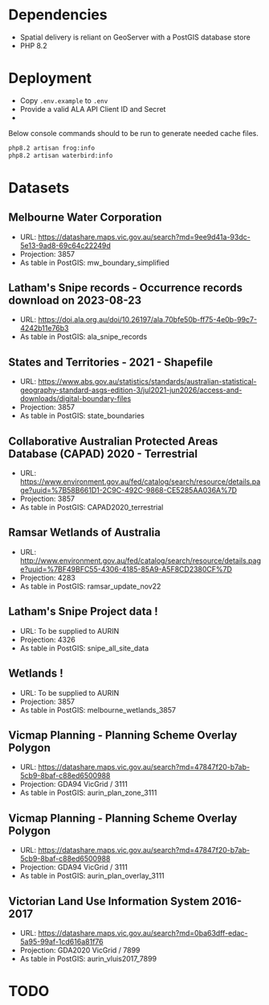 # Dependencies
- Spatial delivery is reliant on GeoServer with a PostGIS database store
- PHP 8.2

# Deployment
- Copy `.env.example` to `.env`
- Provide a valid ALA API Client ID and Secret
-
Below console commands should to be run to generate needed cache files.




```bash
php8.2 artisan frog:info
php8.2 artisan waterbird:info
```
# Datasets
##  Melbourne Water Corporation
- URL: https://datashare.maps.vic.gov.au/search?md=9ee9d41a-93dc-5e13-9ad8-69c64c22249d
- Projection: 3857
- As table in PostGIS: mw_boundary_simplified

## Latham's Snipe records - Occurrence records download on 2023-08-23
- URL: https://doi.ala.org.au/doi/10.26197/ala.70bfe50b-ff75-4e0b-99c7-4242b11e76b3
- As table in PostGIS: ala_snipe_records

## States and Territories - 2021 - Shapefile
- URL: https://www.abs.gov.au/statistics/standards/australian-statistical-geography-standard-asgs-edition-3/jul2021-jun2026/access-and-downloads/digital-boundary-files
- Projection: 3857
- As table in PostGIS: state_boundaries

## Collaborative Australian Protected Areas Database (CAPAD) 2020 - Terrestrial
- URL: https://www.environment.gov.au/fed/catalog/search/resource/details.page?uuid=%7B58B661D1-2C9C-492C-9868-CE5285AA036A%7D
- Projection: 3857
- As table in PostGIS: CAPAD2020_terrestrial

## Ramsar Wetlands of Australia
- URL: http://www.environment.gov.au/fed/catalog/search/resource/details.page?uuid=%7BF49BFC55-4306-4185-85A9-A5F8CD2380CF%7D
- Projection: 4283
- As table in PostGIS: ramsar_update_nov22


## Latham's Snipe Project data !
- URL: To be supplied to AURIN
- Projection: 4326
- As table in PostGIS: snipe_all_site_data

## Wetlands !
- URL: To be supplied to AURIN
- Projection: 3857
- As table in PostGIS: melbourne_wetlands_3857


## Vicmap Planning - Planning Scheme Overlay Polygon
- URL: https://datashare.maps.vic.gov.au/search?md=47847f20-b7ab-5cb9-8baf-c88ed6500988
- Projection: GDA94 VicGrid / 3111
- As table in PostGIS: aurin_plan_zone_3111

## Vicmap Planning - Planning Scheme Overlay Polygon
- URL: https://datashare.maps.vic.gov.au/search?md=47847f20-b7ab-5cb9-8baf-c88ed6500988
- Projection: GDA94 VicGrid / 3111
- As table in PostGIS: aurin_plan_overlay_3111

## Victorian Land Use Information System 2016-2017
- URL: https://datashare.maps.vic.gov.au/search?md=0ba63dff-edac-5a95-99af-1cd616a81f76
- Projection: GDA2020 VicGrid / 7899
- As table in PostGIS: aurin_vluis2017_7899


# TODO

[//]: # (Link to datasets &#40;wetlands and snipe data&#41; on AURIN)
[//]: # (Add SQL views to code base)
[//]: # (Document GeoServer configs/SLDs/etc)

